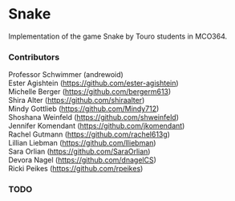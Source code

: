 # Snake
Implementation of the game Snake by Touro students in MCO364.

### Contributors
Professor Schwimmer (andrewoid)  
Ester Agishtein (https://github.com/ester-agishtein)  
Michelle Berger (https://github.com/bergerm613)  
Shira Alter (https://github.com/shiraalter)  
Mindy Gottlieb (https://github.com/Mindy712)  
Shoshana Weinfeld (https://github.com/shweinfeld)   
Jennifer Komendant (https://github.com/jkomendant)  
Rachel Gutmann (https://github.com/rachel613g)    
Lillian Liebman (https://github.com/lliebman)  
Sara Orlian (https://github.com/SaraOrlian)  
Devora Nagel (https://github.com/dnagelCS)    
Ricki Peikes (https://github.com/rpeikes)   

### TODO

